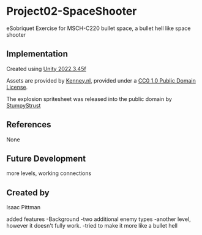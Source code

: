 # Project02-SpaceShooter

eSobriquet Exercise for MSCH-C220
bullet space, a bullet hell like space shooter


## Implementation

Created using [Unity 2022.3.45f](https://unity.com)

Assets are provided by [Kenney.nl](https://kenney.nl/assets/space-shooter-extension), provided under a [CC0 1.0 Public Domain License](https://creativecommons.org/publicdomain/zero/1.0/).

The explosion spritesheet was released into the public domain by [StumpyStrust](https://opengameart.org/content/explosion-sheet)

## References
None

## Future Development
more levels, working connections

## Created by
Isaac Pittman

added features
-Background
-two additional enemy types
-another level, however it doesn't fully work.
-tried to make it more like a bullet hell

